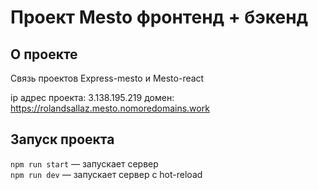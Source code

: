 # Проект Mesto фронтенд + бэкенд

## О проекте

Связь проектов Express-mesto и Mesto-react

ip адрес проекта: 3.138.195.219
домен: https://rolandsallaz.mesto.nomoredomains.work

## Запуск проекта

`npm run start` — запускает сервер  
`npm run dev` — запускает сервер с hot-reload
